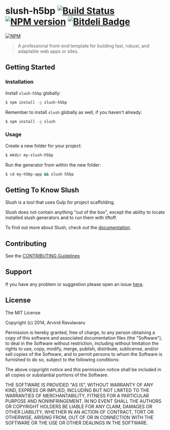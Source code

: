 # slush-h5bp [![Build Status](https://secure.travis-ci.org/arvindr21/slush-h5bp.png?branch=master)](https://travis-ci.org/arvindr21/slush-h5bp) [![NPM version](https://badge-me.herokuapp.com/api/npm/slush-h5bp.png)](http://badges.enytc.com/for/npm/slush-h5bp) [![Bitdeli Badge](https://d2weczhvl823v0.cloudfront.net/arvindr21/slush-h5bp/trend.png)](https://bitdeli.com/free "Bitdeli Badge")

[![NPM](https://nodei.co/npm/slush-h5bp.png?downloads=true&stars=true)](https://nodei.co/npm/slush-h5bp/)

> A professional front-end template for building fast, robust, and adaptable web apps or sites.

## Getting Started

### Installation

Install `slush-h5bp` globally:

```bash
$ npm install -g slush-h5bp
```

Remember to install `slush` globally as well, if you haven't already:

```bash
$ npm install -g slush
```

### Usage

Create a new folder for your project:

```bash
$ mkdir my-slush-h5bp
```

Run the generator from within the new folder:

```bash
$ cd my-h5bp-app && slush h5bp
```

## Getting To Know Slush

Slush is a tool that uses Gulp for project scaffolding.

Slush does not contain anything "out of the box", except the ability to locate installed slush generators and to run them with liftoff.

To find out more about Slush, check out the [documentation](https://github.com/klei/slush).

## Contributing

See the [CONTRIBUTING Guidelines](https://github.com/arvindr21/slush-h5bp/blob/master/CONTRIBUTING.md)

## Support
If you have any problem or suggestion please open an issue [here](https://github.com/arvindr21/slush-h5bp/issues).

## License 

The MIT License

Copyright (c) 2014, Arvind Ravulavaru

Permission is hereby granted, free of charge, to any person
obtaining a copy of this software and associated documentation
files (the "Software"), to deal in the Software without
restriction, including without limitation the rights to use,
copy, modify, merge, publish, distribute, sublicense, and/or sell
copies of the Software, and to permit persons to whom the
Software is furnished to do so, subject to the following
conditions:

The above copyright notice and this permission notice shall be
included in all copies or substantial portions of the Software.

THE SOFTWARE IS PROVIDED "AS IS", WITHOUT WARRANTY OF ANY KIND,
EXPRESS OR IMPLIED, INCLUDING BUT NOT LIMITED TO THE WARRANTIES
OF MERCHANTABILITY, FITNESS FOR A PARTICULAR PURPOSE AND
NONINFRINGEMENT. IN NO EVENT SHALL THE AUTHORS OR COPYRIGHT
HOLDERS BE LIABLE FOR ANY CLAIM, DAMAGES OR OTHER LIABILITY,
WHETHER IN AN ACTION OF CONTRACT, TORT OR OTHERWISE, ARISING
FROM, OUT OF OR IN CONNECTION WITH THE SOFTWARE OR THE USE OR
OTHER DEALINGS IN THE SOFTWARE.